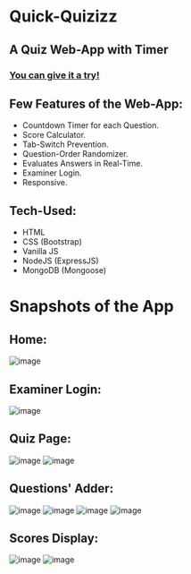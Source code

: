 # Quick-Quizizz

## A Quiz Web-App with Timer

### [You can give it a try!](https://lazy-erin-seahorse-tux.cyclic.app/)

## Few Features of the Web-App:

- Countdown Timer for each Question.
- Score Calculator.
- Tab-Switch Prevention.
- Question-Order Randomizer.
- Evaluates Answers in Real-Time.
- Examiner Login.
- Responsive.

## Tech-Used:

- HTML
- CSS (Bootstrap)
- Vanilla JS
- NodeJS (ExpressJS)
- MongoDB (Mongoose)

# Snapshots of the App
## Home:
![image](https://user-images.githubusercontent.com/89148170/205428912-d343c9a0-fde3-4307-afcd-cdcc22ee33c7.png)

## Examiner Login:
![image](https://user-images.githubusercontent.com/89148170/200059314-9e73b7d3-e467-476a-b0d4-f90c21092adc.png)

## Quiz Page:
![image](https://user-images.githubusercontent.com/89148170/200059672-b87fcd0c-cf33-432a-a8aa-0077a767611b.png)
![image](https://user-images.githubusercontent.com/89148170/200059941-c8426c64-000f-453f-a7fc-e6d74567f840.png)

## Questions' Adder:
![image](https://user-images.githubusercontent.com/89148170/200060396-19cef96e-21ca-4e1a-9321-72bac2d0bb12.png)
![image](https://user-images.githubusercontent.com/89148170/200060482-97853f3a-6e8c-4225-a6f7-3da52f2aa0cb.png)
![image](https://user-images.githubusercontent.com/89148170/200060580-372baa95-60cc-4d70-8ca7-13b6ae066614.png)
![image](https://user-images.githubusercontent.com/89148170/200060820-db05d988-77df-48b7-9e09-4bd26e45ccfc.png)

## Scores Display:
![image](https://user-images.githubusercontent.com/89148170/200061231-3f0b5f4f-630d-468b-a101-b960d8118198.png)
![image](https://user-images.githubusercontent.com/89148170/200061582-7751cb48-eb4a-42ed-a16d-49a9c25a7fe8.png)





